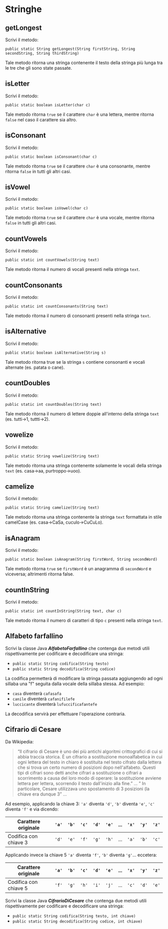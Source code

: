 # Stringhe

## getLongest
Scrivi il metodo:

`public static String getLongest(String firstString, String secondString, String thirdString)`

Tale metodo ritorna una stringa contenente il testo della stringa più lunga tra le tre che gli sono state passate.

## isLetter
Scrivi il metodo:

`public static boolean isLetter(char c)`

Tale metodo ritorna `true` se il carattere `char` è una lettera, mentre ritorna `false` nel caso il carattere sia altro.

## isConsonant
Scrivi il metodo:

`public static boolean isConsonant(char c)`

Tale metodo ritorna `true` se il carattere `char` è una consonante, mentre ritorna `false` in tutti gli altri casi.

## isVowel
Scrivi il metodo:

`public static boolean isVowel(char c)`

Tale metodo ritorna `true` se il carattere `char` è una vocale, mentre ritorna `false` in tutti gli altri casi.

## countVowels
Scrivi il metodo:

`public static int countVowels(String text)`

Tale metodo ritorna il numero di vocali presenti nella stringa `text`.

## countConsonants
Scrivi il metodo:

`public static int countConsonants(String text)`

Tale metodo ritorna il numero di consonanti presenti nella stringa `text`.


## isAlternative
Scrivi il metodo:

`public static boolean isAlternative(String s)`

Tale metodo ritorna true se la stringa `s` contiene consonanti e vocali alternate (es. patata o cane).

## countDoubles
Scrivi il metodo:

`public static int countDoubles(String text)`

Tale metodo ritorna il numero di lettere doppie all'interno della stringa `text` (es. tutti->1, tuttti->2).

## vowelize
Scrivi il metodo:

`public static String vowelize(String text)`

Tale metodo ritorna una stringa contenente solamente le vocali della stringa `text` (es. casa->aa, purtroppo->uoo).

## camelize
Scrivi il metodo:

`public static String camelize(String text)`

Tale metodo ritorna una stringa contenente la stringa `text` formattata in stile camelCase (es. casa->CaSa, cuculo->CuCuLo).

## isAnagram
Scrivi il metodo:

`public static boolean isAnagram(String firstWord, String secondWord)`

Tale metodo ritorna `true` se `firstWord` è un anagramma di `secondWord` e viceversa; altrimenti ritorna false.

## countInString
Scrivi il metodo:

`public static int countInString(String text, char c)`

Tale metodo ritorna il numero di caratteri di tipo `c` presenti nella stringa `text`.

## Alfabeto farfallino

Scrivi la classe Java ***AlfabetoFarfallino*** che contenga due metodi utili rispettivamente per codificare e decodificare una stringa:

- `public static String codifica(String testo)`
- `public static String decodifica(String codice)`

La codifica permetterà di modificare la stringa passata aggiungendo ad ogni sillaba una "f" seguita dalla vocale della sillaba stessa. Ad esempio:

- `casa` diventerà `cafasafa`
- `canile` diventerà `cafanifilefe`
- `luccicante` diventerà `lufuccificafantefe`

La decodifica servirà per effettuare l'operazione contraria.

## Cifrario di Cesare

Da Wikipedia:

> “Il cifrario di Cesare è uno dei più antichi algoritmi crittografici di cui si abbia traccia storica. È un cifrario a sostituzione monoalfabetica in cui ogni lettera del testo in chiaro è sostituita nel testo cifrato dalla lettera che si trova un certo numero di posizioni dopo nell'alfabeto. Questi tipi di cifrari sono detti anche cifrari a sostituzione o cifrari a scorrimento a causa del loro modo di operare: la sostituzione avviene lettera per lettera, scorrendo il testo dall'inizio alla fine.” ... ” In particolare, Cesare utilizzava uno spostamento di 3 posizioni (la chiave era dunque 3” ...


Ad esempio, applicando la chiave 3: `'a'` diventa `'d'`, `'b'` diventa `'e'`, `'c'` diventa `'f'` e via dicendo:


Carattere originale  |`'a'`|`'b'`|`'c'`|`'d'`|`'e'`|...|`'x'`|`'y'`|`'z'`|
---------------------|-----|-----|-----|-----|-----|---|-----|-----|-----|
Codifica con chiave 3|`'d'`|`'e'`|`'f'`|`'g'`|`'h'`|...|`'a'`|`'b'`|`'c'`|


Applicando invece la chiave 5 `'a'` diventa `'f'`, `'b'` diventa `'g'`... eccetera:

Carattere originale  |`'a'`|`'b'`|`'c'`|`'d'`|`'e'`|...|`'x'`|`'y'`|`'z'`|
---------------------|-----|-----|-----|-----|-----|---|-----|-----|-----|
Codifica con chiave 5|`'f'`|`'g'`|`'h'`|`'i'`|`'j'`|...|`'c'`|`'d'`|`'e'`|


Scrivi la classe Java ***CifrarioDiCesare*** che contenga due metodi utili rispettivamente per codificare e decodificare una stringa:

- `public static String codifica(String testo, int chiave)`
- `public static String decodifica(String codice, int chiave)`
